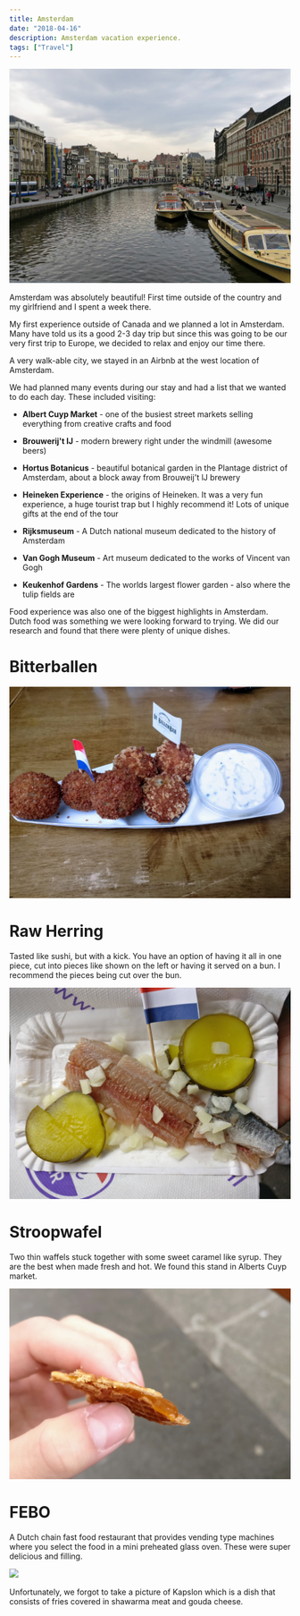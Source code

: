 ```yaml
---
title: Amsterdam
date: "2018-04-16"
description: Amsterdam vacation experience.
tags: ["Travel"]
---
```


![Amsterdam](./amsterdam.jpg)

Amsterdam was absolutely beautiful! First time outside of the country and my girlfriend and I spent a week there.

My first experience outside of Canada and we planned a lot in Amsterdam. Many have told us its a good 2-3 day trip but since this was going to be our very first trip to Europe, we decided to relax and enjoy our time there.

A very walk-able city, we stayed in an Airbnb at the west location of Amsterdam.

We had planned many events during our stay and had a list that we wanted to do each day. These included visiting:

- **Albert Cuyp Market** - one of the busiest street markets selling everything from creative crafts and food

- **Brouwerij't lJ** - modern brewery right under the windmill (awesome beers)

- **Hortus Botanicus** - beautiful botanical garden in the Plantage district of Amsterdam, about a block away from Brouweij't lJ brewery

- **Heineken Experience** - the origins of Heineken. It was a very fun experience, a huge tourist trap but I highly recommend it! Lots of unique gifts at the end of the tour

- **Rijksmuseum** - A Dutch national museum dedicated to the history of Amsterdam

- **Van Gogh Museum** - Art museum dedicated to the works of Vincent van Gogh

- **Keukenhof Gardens** - The worlds largest flower garden - also where the tulip fields are

Food experience was also one of the biggest highlights in Amsterdam. Dutch food was something we were looking forward to trying. We did our research and found that there were plenty of unique dishes.

# **Bitterballen**

![](./bitterballen.jpg)

# **Raw Herring**

Tasted like sushi, but with a kick. You have an option of having it all in one piece, cut into pieces like shown on the left or having it served on a bun. I recommend the pieces being cut over the bun.

![](./rawherring.jpg)

# **Stroopwafel**

Two thin waffels stuck together with some sweet caramel like syrup. They are the best when made fresh and hot. We found this stand in Alberts Cuyp market.

![](./stroopwafel.jpg)

# **FEBO**

A Dutch chain fast food restaurant that provides vending type machines where you select the food in a mini preheated glass oven. These were super delicious and filling.

![](./febo.jpg)

Unfortunately, we forgot to take a picture of Kapslon which is a dish that consists of fries covered in shawarma meat and gouda cheese.
